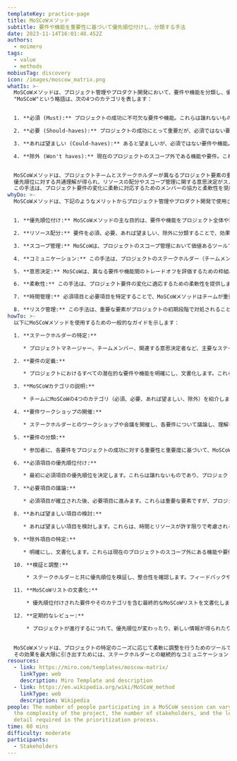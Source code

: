 ```yaml
---
templateKey: practice-page
title: MoSCoWメソッド
subtitle: 要件や機能を重要性に基づいて優先順位付けし、分類する手法
date: 2023-11-14T16:01:48.452Z
authors:
  - moimero
tags:
  - value
  - methods
mobiusTag: discovery
icon: /images/moscow_matrix.png
whatIs: >-
  MoSCoWメソッドは、プロジェクト管理やプロダクト開発において、要件や機能を分類し、優先順位を付けるために使用される手法です。
  "MoSCoW"という略語は、次の4つのカテゴリを表します：


  1. **必須 (Must):** プロジェクトの成功に不可欠な要件や機能。これらは譲れないものであり、プロジェクトが成功とみなされるために必ず達成されなければなりません。

  2. **必要 (Should-haves):** プロジェクトの成功にとって重要だが、必須ではない要件や機能。これらは必須項目に続いて優先されます。

  3. **あれば望ましい (Could-haves):** あると望ましいが、必須ではない要件や機能。時間とリソースに余裕がある場合に検討されます。

  4. **除外 (Won't haves):** 現在のプロジェクトのスコープ外である機能や要件。これらは今後のフェーズに延期されるか、完全に除外されます。


  MoSCoWメソッドは、プロジェクトチームとステークホルダーが異なるプロジェクト要素の重要性について効果的に優先順位を付け、コミュニケーションを行うのに役立ちます。
  優先順位に対する共通理解が得られ、リソースの配分やスコープ管理に関する意思決定がスムーズになります。
  この手法は、プロジェクト要件の変化に柔軟に対応するためのメンバーの協力と柔軟性を奨励します。
whyDo: >-
  MoSCoWメソッドは、下記のようなメリットからプロジェクト管理やプロダクト開発で使用されます。


  1. **優先順位付け:** MoSCoWメソッドの主な目的は、要件や機能をプロジェクト全体や製品に対する重要性に基づいて優先順位付けすることです。これにより、ステークホルダーやチームメンバーが、プロジェクトの成功のために最初に何を提供すべきかを理解するのに役立ちます。

  2. **リソース配分:** 要件を必須、必要、あれば望ましい、除外に分類することで、効果的なリソース配分を支援します。チームが利用可能な時間とリソースの範囲内で最も重要な要素を提供することに集中できるようになります。

  3. **スコープ管理:** MoSCoWは、プロジェクトのスコープ管理において価値あるツールです。スコープ内（必須と必要）とスコープ外（あれば望ましいと除外）を定義するための構造化されたアプローチを提供します。

  4. **コミュニケーション:** この手法は、プロジェクトのステークホルダー（チームメンバー、マネージャー、クライアントを含む）間での明確なコミュニケーションを促進します。全員が優先順位と期待事項について共通の理解を持つことを保証します。

  5. **意思決定:** MoSCoWは、異なる要件や機能間のトレードオフを評価するための枠組みを提供することで、意思決定を支援します。これにより、リソースと努力をどこに配分するかについて、チームが情報に基づいた決定を下すのに役立ちます。

  6. **柔軟性:** この手法は、プロジェクト要件の変化に適応するための柔軟性を提供します。プロジェクトが進行するにつれて、優先順位が変わる可能性があり、MoSCoWメソッドは進化するニーズに基づいて焦点を調整するための仕組みを提供します。

  7. **時間管理:** 必須項目と必要項目を特定することで、MoSCoWメソッドはチームが重要な締め切りとマイルストーンを達成するために時間を効果的に配分するのを支援します。

  8. **リスク管理:** この手法は、重要な要素がプロジェクトの初期段階で対処されることを保証することで、リスク管理に貢献します。これにより、重要な要素が無視されたり、遅れたりするリスクが軽減されます。
howTo: >-
  以下にMoSCoWメソッドを使用するための一般的なガイドを示します：

  1. **ステークホルダーの特定:**

     * プロジェクトマネージャー、チームメンバー、関連する意思決定者など、主要なステークホルダーを集めます。

  2. **要件の定義:**

     * プロジェクトにおけるすべての潜在的な要件や機能を明確にし、文書化します。これらは機能、特性、成果物などが含まれます。

  3. **MoSCoWカテゴリの説明:**

     * チームにMoSCoWの4つのカテゴリ（必須、必要、あれば望ましい、除外）を紹介します。各カテゴリの意味と重要性を説明します。

  4. **要件ワークショップの開催:**

     * ステークホルダーとのワークショップや会議を開催し、各要件について議論し、理解を深めます。オープンなコミュニケーションを促進し、プロジェクトの目標について全員が共通の理解を持つようにします。

  5. **要件の分類:**

     * 参加者に、各要件をプロジェクトの成功に対する重要性と重要度に基づいて、MoSCoWカテゴリのいずれかに分類するよう依頼します。

  6. **必須項目の優先順位付け:**

     * 最初に必須項目の優先順位を決定します。これらは譲れないものであり、プロジェクトの成功に不可欠な要素です。

  7. **必要項目の議論:**

     * 必須項目が確立された後、必要項目に進みます。これらは重要な要素ですが、プロジェクトの成功に必須ではありません。

  8. **あれば望ましい項目の検討:**

     * あれば望ましい項目を検討します。これらは、時間とリソースが許す限りで考慮される望ましい要素です。

  9. **除外項目の特定:**

     * 明確にし、文書化します。これらは現在のプロジェクトのスコープ外にある機能や要件です。

  10. **検証と調整:**

      * ステークホルダーと共に優先順位を検証し、整合性を確認します。フィードバックやプロジェクトの状況変化に応じて、調整する準備をしておきましょう。

  11. **MoSCoWリストの文書化:**

      * 優先順位付けされた要件やそのカテゴリを含む最終的なMoSCoWリストを文書化します。この文書はプロジェクト全体の参照資料として役立ちます。

  12. **定期的なレビュー:**

      * プロジェクトが進行するにつれて、優先順位が変わったり、新しい情報が得られたりした場合に備えて、MoSCoWリストを定期的にレビューし、更新します。

  
  MoSCoWメソッドは、プロジェクトの特定のニーズに応じて柔軟に調整を行うためのツールです。
  その効果を最大限に引き出すためには、ステークホルダーとの継続的なコミュニケーションと協力が不可欠です。
resources:
  - link: https://miro.com/templates/moscow-matrix/
    linkType: web
    description: Miro Template and description
  - link: https://en.wikipedia.org/wiki/MoSCoW_method
    linkType: web
    description: Wikipedia
people: The number of people participating in a MoSCoW session can vary based on
  the complexity of the project, the number of stakeholders, and the level of
  detail required in the prioritization process.
time: 60 mins
difficulty: moderate
participants:
  - Stakeholders
---
```


